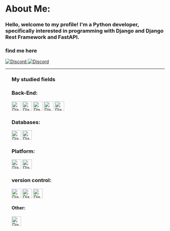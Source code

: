<p>

# About Me:
### Hello, welcome to my profile! I'm a Python developer, specifically interested in programming with Django and Django Rest Framework and FastAPI.




</p>

<h3>find me here</h3>
<div>
    <div class="row">
        <a href='mailto:mojtabapaso@gmail.com'>
            <img alt="Discord" src="https://img.shields.io/badge/GMAIL-ab373c.svg?style=for-the-badge&logo=gmail&logoColor=orange">
        </a>
        <a href='https://telegram.me/MojtabaPaso'>
            <img alt="Discord" src="https://img.shields.io/badge/TELEGRAM-dcf3dc.svg?style=for-the-badge&logo=telegram&logoColor=orange">
        </a>

  
</div>
<hr>
<div>
    <div style="margin: 20px;">
    <h3>My studied fields</h3>
    <h3>Back-End:</h3>
        <img style="height:30px;" alt="Discord" src="https://img.shields.io/badge/Python-030903.svg?style=flat&logo=python&logoColor=yellow">
        <img style="height:30px;" alt="Discord" src="https://img.shields.io/badge/Django-030903.svg?style=flat&logo=django&logoColor=green">
        <img style="height:30px;" alt="Discord" src="https://img.shields.io/badge/FastAPI-030903.svg?style=flat&logo=fastapi&logoColor=green">
        <img style="height:30px;" alt="Discord" src="https://img.shields.io/badge/DjangoRestFrameWork-030903.svg?style=flat&logo=django&logoColor=white">
        <img style="height:30px;" alt="Discord" src="https://img.shields.io/badge/Celery-030903.svg?style=flat&logo=celery&logoColor=green">
    <h3>Databases:</h3>
        <img style="height:30px;" alt="Discord" src="https://img.shields.io/badge/PostgreSQL-030903.svg?style=flat&logo=postgresql&logoColor=blue">
        <img style="height:30px;" alt="Discord" src="https://img.shields.io/badge/Redis-030903.svg?style=plasic&logo=redis&logoColor=red">
    <h3>Platform:</h3>
        <img style="height:30px;" alt="Discord" src="https://img.shields.io/badge/ubuntu-030903.svg?style=flat&logo=Ubuntu&logoColor=orange">
        <img style="height:30px;" alt="Discord" src="https://img.shields.io/badge/Docker-030903.svg?style=plasic&logo=docker&logoColor=blue">
    <h3>version control:</h3>
        <img style="height:30px;" alt="Discord" src="https://img.shields.io/badge/Git-030903.svg?style=plasic&logo=git&logoColor=orange">
        <img style="height:30px;" alt="Discord" src="https://img.shields.io/badge/Github-030903.svg?style=plasic&logo=GitHub&logoColor=orange">
        <img style="height:30px;" alt="Discord" src="https://img.shields.io/badge/Gitlab-030903.svg?style=plasic&logo=GitLab&logoColor=orange">
<!--     <h3>search engine:</h3> -->
<!--         <img style="height:30px;" alt="Discord" src="https://img.shields.io/badge/ElasticSearch-030903.svg?style=plasic&logo=elasticsearch&logoColor=white"> -->
    <h4>Other:</h4>
        <img style="height:30px;" alt="Discord" src="https://img.shields.io/badge/UnitTest-030903.svg?style=plasic&logo=unittest&logoColor=aqua">
    </div>
</div>














